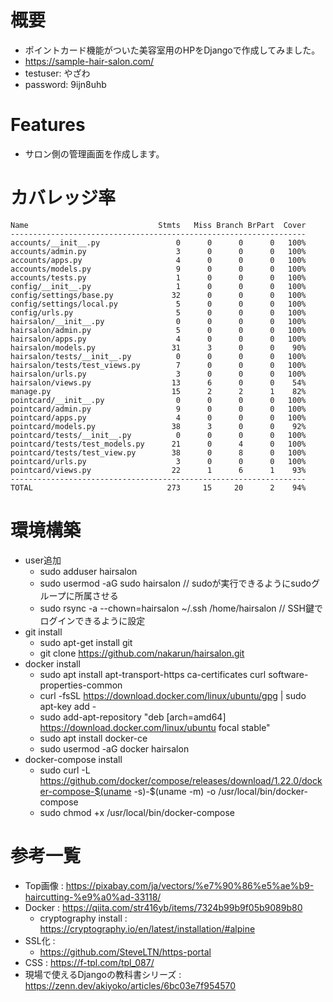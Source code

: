 # 概要
- ポイントカード機能がついた美容室用のHPをDjangoで作成してみました。
- https://sample-hair-salon.com/
- testuser: やざわ
- password: 9ijn8uhb

# Features
- サロン側の管理画面を作成します。

# カバレッジ率
```
Name                             Stmts   Miss Branch BrPart  Cover
------------------------------------------------------------------
accounts/__init__.py                 0      0      0      0   100%
accounts/admin.py                    3      0      0      0   100%
accounts/apps.py                     4      0      0      0   100%
accounts/models.py                   9      0      0      0   100%
accounts/tests.py                    1      0      0      0   100%
config/__init__.py                   1      0      0      0   100%
config/settings/base.py             32      0      0      0   100%
config/settings/local.py             5      0      0      0   100%
config/urls.py                       5      0      0      0   100%
hairsalon/__init__.py                0      0      0      0   100%
hairsalon/admin.py                   5      0      0      0   100%
hairsalon/apps.py                    4      0      0      0   100%
hairsalon/models.py                 31      3      0      0    90%
hairsalon/tests/__init__.py          0      0      0      0   100%
hairsalon/tests/test_views.py        7      0      0      0   100%
hairsalon/urls.py                    3      0      0      0   100%
hairsalon/views.py                  13      6      0      0    54%
manage.py                           15      2      2      1    82%
pointcard/__init__.py                0      0      0      0   100%
pointcard/admin.py                   9      0      0      0   100%
pointcard/apps.py                    4      0      0      0   100%
pointcard/models.py                 38      3      0      0    92%
pointcard/tests/__init__.py          0      0      0      0   100%
pointcard/tests/test_models.py      21      0      4      0   100%
pointcard/tests/test_view.py        38      0      8      0   100%
pointcard/urls.py                    3      0      0      0   100%
pointcard/views.py                  22      1      6      1    93%
------------------------------------------------------------------
TOTAL                              273     15     20      2    94%
```

# 環境構築

- user追加
  - sudo adduser hairsalon
  - sudo usermod -aG sudo hairsalon // sudoが実行できるようにsudoグループに所属させる
  - sudo rsync -a --chown=hairsalon ~/.ssh /home/hairsalon // SSH鍵でログインできるように設定
- git install
  - sudo apt-get install git
  - git clone https://github.com/nakarun/hairsalon.git
- docker install
  - sudo apt install apt-transport-https ca-certificates curl software-properties-common
  - curl -fsSL https://download.docker.com/linux/ubuntu/gpg | sudo apt-key add -
  - sudo add-apt-repository "deb [arch=amd64] https://download.docker.com/linux/ubuntu focal stable"
  - sudo apt install docker-ce
  - sudo usermod -aG docker hairsalon
- docker-compose install
  - sudo curl -L https://github.com/docker/compose/releases/download/1.22.0/docker-compose-$(uname -s)-$(uname -m) -o /usr/local/bin/docker-compose
  - sudo chmod +x /usr/local/bin/docker-compose  

# 参考一覧
- Top画像 : https://pixabay.com/ja/vectors/%e7%90%86%e5%ae%b9-haircutting-%e9%a0%ad-33118/
- Docker : https://qiita.com/str416yb/items/7324b99b9f05b9089b80
  - cryptography install : https://cryptography.io/en/latest/installation/#alpine
- SSL化 : 
  - https://github.com/SteveLTN/https-portal
- CSS : https://f-tpl.com/tpl_087/
- 現場で使えるDjangoの教科書シリーズ : https://zenn.dev/akiyoko/articles/6bc03e7f954570